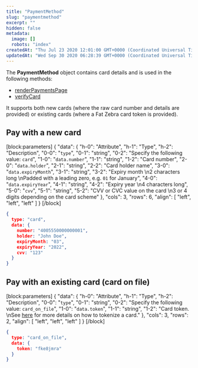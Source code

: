 ```yaml
---
title: "PaymentMethod"
slug: "paymentmethod"
excerpt: ""
hidden: false
metadata: 
  image: []
  robots: "index"
createdAt: "Thu Jul 23 2020 12:01:00 GMT+0000 (Coordinated Universal Time)"
updatedAt: "Wed Sep 30 2020 06:28:39 GMT+0000 (Coordinated Universal Time)"
---
```

The **PaymentMethod** object contains card details and is used in the following methods:

- [renderPaymentsPage](doc:renderpaymentspage) 
- [verifyCard](doc:verifycard) 

It supports both new cards (where the raw card number and details are provided) or existing cards (where a Fat Zebra card token is provided).

## Pay with a new card

[block:parameters]
{
  "data": {
    "h-0": "Attribute",
    "h-1": "Type",
    "h-2": "Description",
    "0-0": "`type`",
    "0-1": "string",
    "0-2": "Specify the following value: `card`",
    "1-0": "`data.number`",
    "1-1": "string",
    "1-2": "Card number",
    "2-0": "`data.holder`",
    "2-1": "string",
    "2-2": "Card holder name",
    "3-0": "`data.expiryMonth`",
    "3-1": "string",
    "3-2": "Expiry month  \n2 characters long  \nPadded with a leading zero, e.g. `01` for January",
    "4-0": "`data.expiryYear`",
    "4-1": "string",
    "4-2": "Expiry year  \n4 characters long",
    "5-0": "`cvv`",
    "5-1": "string",
    "5-2": "CVV or CVC value on the card  \n3 or 4 digits depending on the card scheme"
  },
  "cols": 3,
  "rows": 6,
  "align": [
    "left",
    "left",
    "left"
  ]
}
[/block]


```json Example:  card
{
  type: "card",
  data: {
    number: "4005550000000001",
    holder: "John Doe",
    expiryMonth: "03",
    expiryYear: "2022",
    cvv: "123"
  }
}
```

## Pay with an existing card (card on file)

[block:parameters]
{
  "data": {
    "h-0": "Attribute",
    "h-1": "Type",
    "h-2": "Description",
    "0-0": "`type`",
    "0-1": "string",
    "0-2": "Specify the following value: `card_on_file`",
    "1-0": "`data.token`",
    "1-1": "string",
    "1-2": "Card token.  \nSee [here](https://docs.fatzebra.com/reference#tokenize-a-card) for more details on how to tokenize a card."
  },
  "cols": 3,
  "rows": 2,
  "align": [
    "left",
    "left",
    "left"
  ]
}
[/block]


```json Example: card on file
{
  type: "card_on_file",
  data: {
    token: "fke8jmra"
  }
}
```
